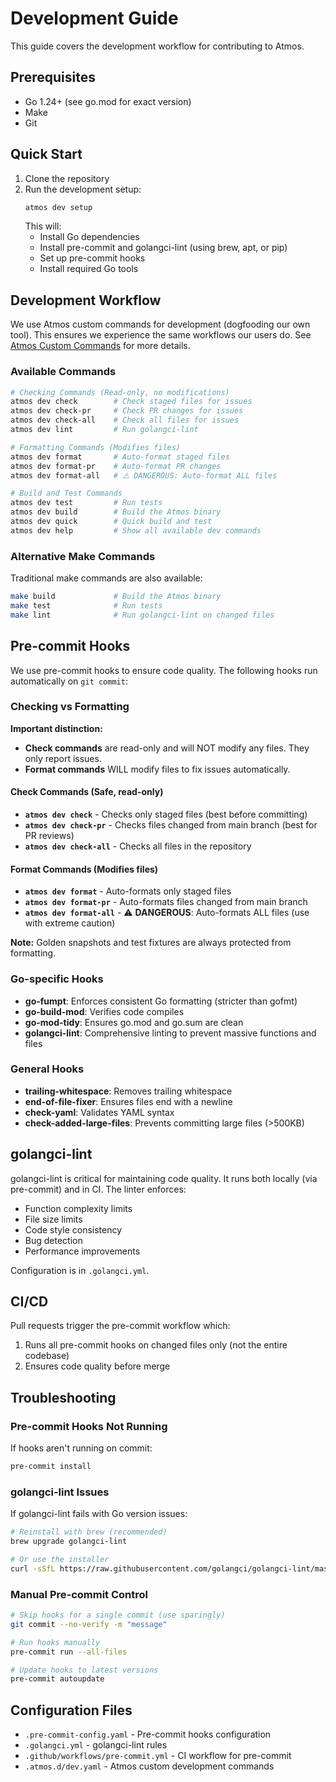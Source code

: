 # Development Guide

This guide covers the development workflow for contributing to Atmos.

## Prerequisites

- Go 1.24+ (see go.mod for exact version)
- Make
- Git

## Quick Start

1. Clone the repository
2. Run the development setup:
   ```bash
   atmos dev setup
   ```
   This will:
   - Install Go dependencies
   - Install pre-commit and golangci-lint (using brew, apt, or pip)
   - Set up pre-commit hooks
   - Install required Go tools

## Development Workflow

We use Atmos custom commands for development (dogfooding our own tool). This ensures we experience the same workflows our users do. See [Atmos Custom Commands](https://atmos.tools/core-concepts/custom-commands/) for more details.

### Available Commands

```bash
# Checking Commands (Read-only, no modifications)
atmos dev check        # Check staged files for issues
atmos dev check-pr     # Check PR changes for issues
atmos dev check-all    # Check all files for issues
atmos dev lint         # Run golangci-lint

# Formatting Commands (Modifies files)
atmos dev format       # Auto-format staged files
atmos dev format-pr    # Auto-format PR changes
atmos dev format-all   # ⚠️ DANGEROUS: Auto-format ALL files

# Build and Test Commands
atmos dev test         # Run tests
atmos dev build        # Build the Atmos binary
atmos dev quick        # Quick build and test
atmos dev help         # Show all available dev commands
```

### Alternative Make Commands

Traditional make commands are also available:

```bash
make build             # Build the Atmos binary
make test              # Run tests
make lint              # Run golangci-lint on changed files
```

## Pre-commit Hooks

We use pre-commit hooks to ensure code quality. The following hooks run automatically on `git commit`:

### Checking vs Formatting

**Important distinction:**
- **Check commands** are read-only and will NOT modify any files. They only report issues.
- **Format commands** WILL modify files to fix issues automatically.

#### Check Commands (Safe, read-only)
- **`atmos dev check`** - Checks only staged files (best before committing)
- **`atmos dev check-pr`** - Checks files changed from main branch (best for PR reviews)
- **`atmos dev check-all`** - Checks all files in the repository

#### Format Commands (Modifies files)
- **`atmos dev format`** - Auto-formats only staged files
- **`atmos dev format-pr`** - Auto-formats files changed from main branch
- **`atmos dev format-all`** - ⚠️ **DANGEROUS**: Auto-formats ALL files (use with extreme caution)

**Note:** Golden snapshots and test fixtures are always protected from formatting.

### Go-specific Hooks
- **go-fumpt**: Enforces consistent Go formatting (stricter than gofmt)
- **go-build-mod**: Verifies code compiles
- **go-mod-tidy**: Ensures go.mod and go.sum are clean
- **golangci-lint**: Comprehensive linting to prevent massive functions and files

### General Hooks
- **trailing-whitespace**: Removes trailing whitespace
- **end-of-file-fixer**: Ensures files end with a newline
- **check-yaml**: Validates YAML syntax
- **check-added-large-files**: Prevents committing large files (>500KB)

## golangci-lint

golangci-lint is critical for maintaining code quality. It runs both locally (via pre-commit) and in CI. The linter enforces:

- Function complexity limits
- File size limits
- Code style consistency
- Bug detection
- Performance improvements

Configuration is in `.golangci.yml`.

## CI/CD

Pull requests trigger the pre-commit workflow which:
1. Runs all pre-commit hooks on changed files only (not the entire codebase)
2. Ensures code quality before merge

## Troubleshooting

### Pre-commit Hooks Not Running

If hooks aren't running on commit:
```bash
pre-commit install
```

### golangci-lint Issues

If golangci-lint fails with Go version issues:
```bash
# Reinstall with brew (recommended)
brew upgrade golangci-lint

# Or use the installer
curl -sSfL https://raw.githubusercontent.com/golangci/golangci-lint/master/install.sh | sh -s -- -b $(go env GOPATH)/bin
```

### Manual Pre-commit Control

```bash
# Skip hooks for a single commit (use sparingly)
git commit --no-verify -m "message"

# Run hooks manually
pre-commit run --all-files

# Update hooks to latest versions
pre-commit autoupdate
```

## Configuration Files

- `.pre-commit-config.yaml` - Pre-commit hooks configuration
- `.golangci.yml` - golangci-lint rules
- `.github/workflows/pre-commit.yml` - CI workflow for pre-commit
- `.atmos.d/dev.yaml` - Atmos custom development commands
